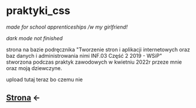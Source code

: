 # praktyki_css

*made for school apprenticeships /w my girlfriend!*

*dark mode not finished*

strona na bazie podręcznika "Tworzenie stron i aplikacji internetowych oraz baz danych i administrowania nimi INF.03 Część 2 2019 - WSiP"  
stworzona podczas praktyk zawodowych w kwietniu 2022r przeze mnie oraz moją dziewczyne.

upload tutaj teraz bo czemu nie

## [Strona](https://viraldl.github.io/praktyki_css/) <-
